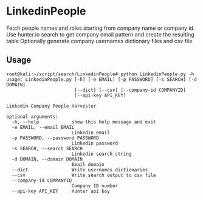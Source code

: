 # LinkedinPeople 
Fetch people names and roles starting from company name or company id.
Use hunter.io search to get company email pattern and create the resulting table
Optionally generate company usernames dictionary files and csv file 

## Usage
```shell
root@kali:~/script/search/LinkedinPeople# python LinkedinPeople.py -h
usage: LinkedinPeople.py [-h] [-e EMAIL] [-p PASSWORD] [-s SEARCH] [-d DOMAIN]
                         [--dict] [--csv] [--company-id COMPANYID]
                         [--api-key API_KEY]

Linkedin Company People Harvester

optional arguments:
  -h, --help            show this help message and exit
  -e EMAIL, --email EMAIL
                        Linkedin email
  -p PASSWORD, --password PASSWORD
                        Linkedin password
  -s SEARCH, --search SEARCH
                        Linkedin search string
  -d DOMAIN, --domain DOMAIN
                        Email domain
  --dict                Write usernames dictionaries
  --csv                 Write search output to csv file
  --company-id COMPANYID
                        Company ID number
  --api-key API_KEY     Hunter api key
  ```

